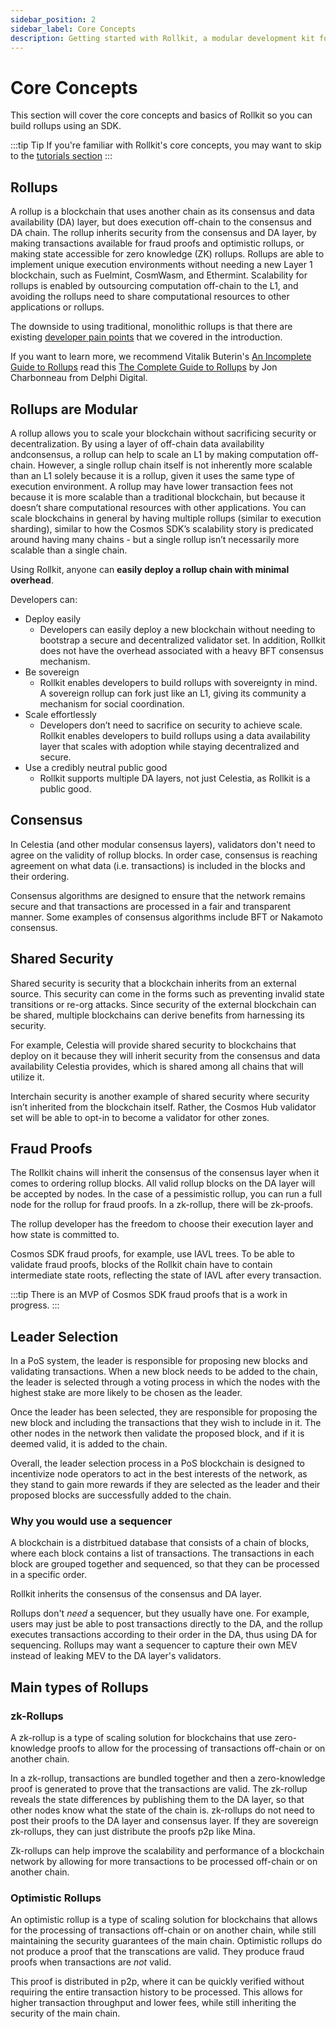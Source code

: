 ```yaml
---
sidebar_position: 2
sidebar_label: Core Concepts
description: Getting started with Rollkit, a modular development kit for building rollup chains.
---
```


# Core Concepts

This section will cover the core concepts and basics of Rollkit so you can
build rollups using an SDK.

:::tip Tip
If you're familiar with Rollkit's core concepts, you may want to skip to the
[tutorials section](../category/tutorials)
:::

## Rollups

A rollup is a blockchain that uses another chain as its consensus and data
availability (DA) layer, but does execution off-chain to the consensus and
DA chain. The rollup inherits security from the consensus and DA layer, by
making transactions available for fraud proofs and optimistic rollups, or
making state accessible for zero knowledge (ZK) rollups. Rollups are able
to implement unique execution environments without needing a new Layer 1
blockchain, such as Fuelmint, CosmWasm, and Ethermint. Scalability for
rollups is enabled by outsourcing computation off-chain to the L1, and
avoiding the rollups need to share computational resources to other
applications or rollups.

The downside to using traditional, monolithic rollups is that there are
existing [developer pain points](./intro.md#developer-pain-points)
that we covered in the introduction.

If you want to learn more, we recommend Vitalik Buterin's
[An Incomplete Guide to Rollups](https://vitalik.ca/general/2021/01/05/rollup.html)
read this [The Complete Guide to Rollups](https://members.delphidigital.io/reports/the-complete-guide-to-rollups)
by Jon Charbonneau from Delphi Digital.

## Rollups are Modular

A rollup allows you to scale your blockchain without sacrificing security or
decentralization. By using a layer of off-chain data availability andconsensus,
a rollup can help to scale an L1 by making computation off-chain. However, a
single rollup chain itself is not inherently more scalable than an L1 solely
because it is a rollup, given it uses the same type of execution environment.
A rollup may have lower transaction fees not because it is more scalable than
a traditional blockchain, but because it doesn’t share computational
resources with other applications. You can scale blockchains in general by
having multiple rollups (similar to execution sharding), similar to how the
Cosmos SDK’s scalability story is predicated around having many chains - but
a single rollup isn’t necessarily more scalable than a single chain.

Using Rollkit, anyone can **easily deploy a rollup chain with minimal overhead**.

Developers can:

- Deploy easily
  - Developers can easily deploy a new blockchain without needing to bootstrap
  a secure and decentralized validator set. In addition, Rollkit does not have
  the overhead associated with a heavy BFT consensus mechanism.
- Be sovereign
  - Rollkit enables developers to build rollups with sovereignty in mind. A
  sovereign rollup can fork just like an L1, giving its community a mechanism
  for social coordination.
- Scale effortlessly
  - Developers don’t need to sacrifice on security to achieve scale. Rollkit
  enables developers to build rollups using a data availability layer that
  scales with adoption while staying decentralized and secure.
- Use a credibly neutral public good
  - Rollkit supports multiple DA layers, not just Celestia, as Rollkit is a
  public good.

## Consensus

In Celestia (and other modular consensus layers), validators don't need to
agree on the validity of rollup blocks. In order case, consensus is reaching
agreement on what data (i.e. transactions) is included in the blocks and
their ordering.

Consensus algorithms are designed to ensure that the network remains secure
and that transactions are processed in a fair and transparent manner. Some
examples of consensus algorithms include BFT or Nakamoto consensus.

## Shared Security

Shared security is security that a blockchain inherits from an external source.
This security can come in the forms such as preventing invalid state
transitions or re-org attacks. Since security of the external blockchain can
be shared, multiple blockchains can derive benefits from harnessing its
security.

For example, Celestia will provide shared security to blockchains that deploy
on it because they will inherit security from the consensus and data
availability Celestia provides, which is shared among all chains that will
utilize it.

Interchain security is another example of shared security where security
isn’t inherited from the blockchain itself. Rather, the Cosmos Hub validator
set will be able to opt-in to become a validator for other zones.

## Fraud Proofs

The Rollkit chains will inherit the consensus of the consensus layer when
it comes to ordering rollup blocks. All valid rollup blocks on the DA layer
will be accepted by nodes. In the case of a pessimistic rollup, you can
run a full node for the rollup for fraud proofs. In a zk-rollup, there will
be zk-proofs.

The rollup developer has the freedom to choose their execution layer and
how state is committed to.

Cosmos SDK fraud proofs, for example, use IAVL trees. To be able to validate
fraud proofs, blocks of the Rollkit chain have to contain intermediate state
roots, reflecting the state of IAVL after every transaction.

:::tip
There is an MVP of Cosmos SDK fraud proofs that is a work in progress.
:::

## Leader Selection

In a PoS system, the leader is responsible for proposing new blocks and
validating transactions. When a new block needs to be added to the chain,
the leader is selected through a voting process in which the nodes with
the highest stake are more likely to be chosen as the leader.

Once the leader has been selected, they are responsible for proposing the
new block and including the transactions that they wish to include in it.
The other nodes in the network then validate the proposed block, and if
it is deemed valid, it is added to the chain.

Overall, the leader selection process in a PoS blockchain is designed to
incentivize node operators to act in the best interests of the network,
as they stand to gain more rewards if they are selected as the leader
and their proposed blocks are successfully added to the chain.

### Why you would use a sequencer

A blockchain is a distrbitued database that consists of a chain of blocks,
where each block contains a list of transactions. The transactions in each
block are grouped together and sequenced, so that they can be processed
in a specific order.

Rollkit inherits the consensus of the consensus and DA layer.

Rollups don't *need* a sequencer, but they usually have one. For example,
users may just be able to post transactions directly to the DA, and the
rollup executes transactions according to their order in the DA, thus using
DA for sequencing. Rollups may want a sequencer to capture their own MEV
instead of leaking MEV to the DA layer's validators.

## Main types of Rollups

### zk-Rollups

A zk-rollup is a type of scaling solution for blockchains that use
zero-knowledge proofs to allow for the processing of transactions
off-chain or on another chain.

In a zk-rollup, transactions are bundled together and then a zero-knowledge
proof is generated to prove that the transactions are valid. The zk-rollup
reveals the state differences by publishing them to the DA layer, so that
other nodes know what the state of the chain is. zk-rollups do not need to
post their proofs to the DA layer and consensus layer. If they are sovereign
zk-rollups, they can just distribute the proofs p2p like Mina.

Zk-rollups can help improve the scalability and performance of a blockchain
network by allowing for more transactions to be processed off-chain or on
another chain.

### Optimistic Rollups

An optimistic rollup is a type of scaling solution for blockchains that
allows for the processing of transactions off-chain or on another chain,
while still maintaining the security guarantees of the main chain. Optimistic
rollups do not produce a proof that the transcations are valid. They produce
fraud proofs when transactions are *not* valid.

This proof is distributed in p2p, where it can be quickly
verified without requiring the entire transaction history to be processed.
This allows for higher transaction throughput and lower fees, while still
inheriting the security of the main chain.